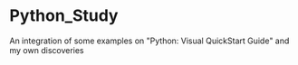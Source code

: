 # Python_Study
An integration of some examples on "Python: Visual QuickStart Guide" and my own discoveries
